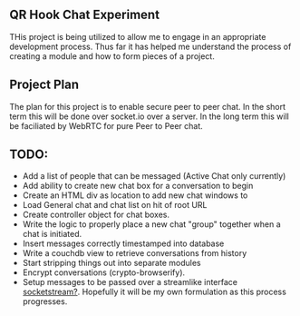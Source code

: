 QR Hook Chat Experiment
-----------------------

THis project is being utilized to allow me to engage in an appropriate
development process. Thus far it has helped me understand the process of
creating a module and how to form pieces of a project.

## Project Plan

The plan for this project is to enable secure peer to peer chat. In the short
term this will be done over socket.io over a server. In the long term this will
be faciliated by WebRTC for pure Peer to Peer chat.

## TODO:

- Add a list of people that can be messaged (Active Chat only currently)
- Add ability to create new chat box for a conversation to begin
- Create an HTML div as location to add new chat windows to
- Load General chat and chat list on hit of root URL
- Create controller object for chat boxes.
- Write the logic to properly place a new chat "group" together when a chat is
  initiated.
- Insert messages correctly timestamped into database
- Write a couchdb view to retrieve conversations from history
- Start stripping things out into separate modules
- Encrypt conversations (crypto-browserify).
- Setup messages to be passed over a streamlike interface
  [socketstream?][socketstream]. Hopefully it will be my own formulation as this
  process progresses.


[socketstream]: https://github.com/socketstream/socketstream-0.4
